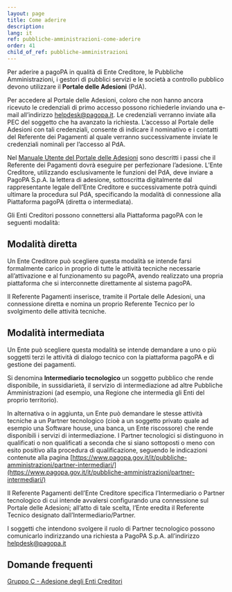 ```yaml
---
layout: page
title: Come aderire
description: 
lang: it
ref: pubbliche-amministrazioni-come-aderire
order: 41
child_of_ref: pubbliche-amministrazioni
---
```


Per aderire a pagoPA in qualità di Ente Creditore, le Pubbliche Amministrazioni, i gestori di pubblici servizi e le società a controllo pubblico devono utilizzare il **Portale delle Adesioni** (PdA).

Per accedere al Portale delle Adesioni, coloro che non hanno ancora ricevuto le credenziali di primo accesso possono richiederle inviando una e-mail all’indirizzo [helpdesk@pagopa.it](mailto:helpdesk@pagopa.it). Le  credenziali verranno inviate alla PEC del soggetto che ha avanzato la richiesta. L’accesso al Portale delle Adesioni con tali credenziali, consente  di indicare il nominativo e i contatti del Referente dei Pagamenti al quale verranno successivamente inviate le credenziali nominali per l’accesso al PdA.

Nel [Manuale Utente del Portale delle Adesioni](https://github.com/pagopa/lg-pagopa-docs/raw/master/documentazione_tecnica_collegata/adesione/PdA_ManualeUtente_v3_0.pdf) sono descritti  i passi che il Referente dei Pagamenti dovrà eseguire per perfezionare l’adesione. L’Ente Creditore, utilizzando esclusivamente le funzioni del PdA, deve inviare a PagoPA S.p.A. la lettera di adesione, sottoscritta digitalmente dal rappresentante legale dell’Ente Creditore e successivamente potrà quindi ultimare la procedura sul PdA, specificando la modalità di connessione alla Piattaforma pagoPA (diretta o intermediata).

Gli Enti Creditori possono connettersi alla Piattaforma pagoPA con le seguenti modalità:

## Modalità diretta 

Un Ente Creditore può scegliere questa modalità se intende farsi formalmente carico in proprio di tutte le attività tecniche necessarie all’attivazione e al funzionamento su pagoPA, avendo realizzato  una propria piattaforma che si interconnette direttamente al sistema pagoPA.

Il Referente Pagamenti inserisce, tramite il Portale delle Adesioni, una connessione diretta e nomina un proprio Referente Tecnico per lo svolgimento delle attività tecniche. 

## Modalità intermediata

Un Ente può scegliere questa modalità se intende demandare a uno o più soggetti terzi le attività di dialogo tecnico con la piattaforma pagoPA e di gestione dei pagamenti.

Si denomina **Intermediario tecnologico**  un soggetto pubblico che rende disponibile, in sussidiarietà, il servizio di intermediazione  ad altre Pubbliche Amministrazioni (ad esempio, una Regione che intermedia gli Enti del proprio territorio).

In alternativa o in aggiunta, un Ente può demandare le stesse attività tecniche a un Partner tecnologico (cioè a un soggetto privato quale ad esempio una Software house, una banca, un Ente riscossore)  che rende disponibili i servizi di intermediazione. I Partner tecnologici si distinguono in qualificati o non qualificati a seconda che si siano sottoposti o meno con esito positivo alla procedura di qualificazione, seguendo le indicazioni contenute alla pagina 
[https://www.pagopa.gov.it/it/pubbliche-amministrazioni/partner-intermediari/](https://www.pagopa.gov.it/it/pubbliche-amministrazioni/partner-intermediari/)

Il Referente Pagamenti dell’Ente Creditore specifica l’Intermediario o Partner tecnologico di cui intende avvalersi configurando una connessione sul Portale delle Adesioni; all’atto di tale  scelta, l’Ente eredita il Referente Tecnico designato dall’Intermediario/Partner.

I soggetti che intendono svolgere il ruolo di Partner tecnologico possono comunicarlo indirizzando una richiesta a PagoPA S.p.A. all’indirizzo [helpdesk@pagopa.it](mailto:helpdesk@pagopa.it)

## Domande frequenti 
[Gruppo C - Adesione degli Enti Creditori](https://docs.italia.it/italia/pagopa/pagopa-docs-faq/it/stabile/_docs/FAQ_sezioneC.html)


